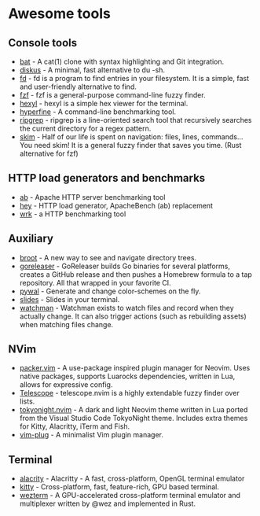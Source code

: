 # Awesome tools

## Console tools

* [bat](https://github.com/sharkdp/bat) - A cat(1) clone with syntax highlighting and Git integration.
* [diskus](https://github.com/sharkdp/diskus) - A minimal, fast alternative to du -sh.
* [fd](https://github.com/sharkdp/fd) - fd is a program to find entries in your filesystem. It is a simple, fast and user-friendly alternative to find.
* [fzf](https://github.com/junegunn/fzf) - fzf is a general-purpose command-line fuzzy finder.
* [hexyl](https://github.com/sharkdp/hexyl) - hexyl is a simple hex viewer for the terminal.
* [hyperfine](https://github.com/sharkdp/hyperfine) - A command-line benchmarking tool.
* [ripgrep](https://github.com/BurntSushi/ripgrep) - ripgrep is a line-oriented search tool that recursively searches the current directory for a regex pattern.
* [skim](https://github.com/lotabout/skim) - Half of our life is spent on navigation: files, lines, commands… You need skim! It is a general fuzzy finder that saves you time. (Rust alternative for fzf)

## HTTP load generators and benchmarks

* [ab](https://httpd.apache.org/docs/2.4/programs/ab.html) - Apache HTTP server benchmarking tool
* [hey](https://github.com/rakyll/hey) - HTTP load generator, ApacheBench (ab) replacement
* [wrk](https://github.com/wg/wrk) - a HTTP benchmarking tool

## Auxiliary

* [broot](https://github.com/Canop/broot) - A new way to see and navigate directory trees.
* [goreleaser](https://github.com/goreleaser/goreleaser) - GoReleaser builds Go binaries for several platforms, creates a GitHub release and then pushes a Homebrew formula to a tap repository. All that wrapped in your favorite CI.
* [pywal](https://github.com/dylanaraps/pywal) - Generate and change color-schemes on the fly.
* [slides](https://github.com/maaslalani/slides) - Slides in your terminal.
* [watchman](https://github.com/facebook/watchman) - Watchman exists to watch files and record when they actually change. It can also trigger actions (such as rebuilding assets) when matching files change.

## NVim

* [packer.vim](https://github.com/wbthomason/packer.nvim) - A use-package inspired plugin manager for Neovim. Uses native packages, supports Luarocks dependencies, written in Lua, allows for expressive config.
* [Telescope](https://github.com/nvim-telescope/telescope.nvim) - telescope.nvim is a highly extendable fuzzy finder over lists.
* [tokyonight.nvim](https://github.com/folke/tokyonight.nvim) - A dark and light Neovim theme written in Lua ported from the Visual Studio Code TokyoNight theme. Includes extra themes for Kitty, Alacritty, iTerm and Fish.
* [vim-plug](https://github.com/junegunn/vim-plug) - A minimalist Vim plugin manager.

## Terminal

* [alacrity](https://github.com/alacritty/alacritty) - Alacritty - A fast, cross-platform, OpenGL terminal emulator
* [kitty](https://github.com/kovidgoyal/kitty) - Cross-platform, fast, feature-rich, GPU based terminal.
* [wezterm](https://github.com/wez/wezterm) - A GPU-accelerated cross-platform terminal emulator and multiplexer written by @wez and implemented in Rust.
